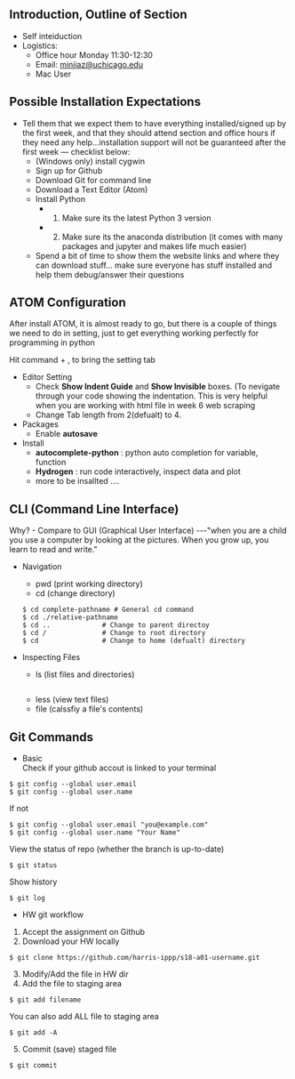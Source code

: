 ## Introduction, Outline of Section
- Self inteiduction
- Logistics:
	* Office hour Monday 11:30-12:30
	* Email: minjiaz@uchicago.edu
	* Mac User

## Possible Installation Expectations
- Tell them that we expect them to have everything installed/signed up by the first week, and that they should attend section and office hours if they need any help...installation support will not be guaranteed after the first week — checklist below:
    * (Windows only) install cygwin
    * Sign up for Github
    * Download Git for command line
    * Download a Text Editor (Atom)
    * Install Python
        * 1. Make sure its the latest Python 3 version
        * 2. Make sure its the anaconda distribution (it comes with many packages and jupyter and makes life much easier)
    * Spend a bit of time to show them the website links and where they can download stuff... make sure everyone has stuff installed and help them debug/answer their questions

## ATOM Configuration
After install ATOM, it is almost ready to go, but there is a couple of things we need to do in setting, just to get everything working perfectly for programming in python

Hit command + , to bring the setting tab
- Editor Setting
	* Check __Show Indent Guide__ and __Show Invisible__ boxes. (To nevigate through your code showing the indentation. This is very helpful when you are working with html file in week 6 web scraping
	* Change Tab length from 2(defualt) to 4.
- Packages
	* Enable __autosave__
- Install
	* __autocomplete-python__ : python auto completion for variable, function
	* __Hydrogen__ : run code interactively, inspect data and plot
	* more to be insallted ....

## CLI (Command Line Interface)
Why? - Compare to GUI (Graphical User Interface)
---"when you are a child you use a computer by looking at the pictures. When you grow up, you learn to read and write."

- Navigation
	* pwd (print working directory)
	* cd (change directory)

	```
    $ cd complete-pathname # General cd command
    $ cd ./relative-pathname
    $ cd .. 		    # Change to parent directoy
    $ cd / 				# Change to root directory
    $ cd 				# Change to home (defualt) directory
    ```

 - Inspecting Files
 	* ls (list files and directories)

    ```

    ```
 	* less (view text files)
 	* file (calssfiy a file's contents)


## Git Commands
- Basic  
Check if your github accout is linked to your terminal
```
$ git config --global user.email
$ git config --global user.name
```

If not
```
$ git config --global user.email "you@example.com"
$ git config --global user.name "Your Name"
```

View the status of repo (whether the branch is up-to-date)
```
$ git status
```

Show history
```
$ git log
```

- HW git workflow
1) Accept the assignment on Github
2) Download your HW locally
```
$ git clone https://github.com/harris-ippp/s18-a01-username.git
```
3) Modify/Add the file in HW dir
4) Add the file to staging area
```
$ git add filename
```
You can also add ALL file to staging area
```
$ git add -A
```
5) Commit (save) staged file
```
$ git commit
```
